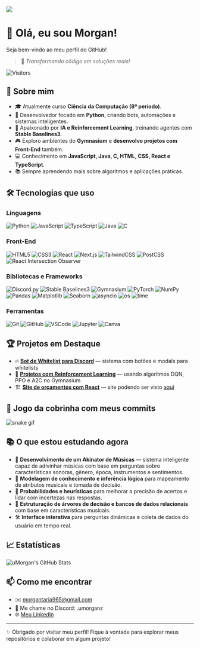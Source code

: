 <!-- Banner -->
<img src="https://capsule-render.vercel.app/api?type=waving&color=0:6a1b9a,100:ff6f00&height=200&section=header&text=Morgan%20👨‍💻&fontSize=40&fontColor=FFFFFF&animation=fadeIn" />

# 👋 Olá, eu sou Morgan!

Seja bem-vindo ao meu perfil do GitHub!

> 🚀 *Transformando código em soluções reais!*

![Visitors](https://komarev.com/ghpvc/?username=uMorgan&color=orange&style=flat-square)

## 🚀 Sobre mim

- 🎓 Atualmente curso **Ciência da Computação (8º período)**.
- 🎯 Desenvolvedor focado em **Python**, criando bots, automações e sistemas inteligentes.
- 🤖 Apaixonado por **IA e Reinforcement Learning**, treinando agentes com **Stable Baselines3**.
- 🎮 Exploro ambientes do **Gymnasium** e **desenvolvo projetos com Front-End** também.
- 💻 Conhecimento em **JavaScript, Java, C, HTML, CSS, React e TypeScript**.
- 📚 Sempre aprendendo mais sobre algoritmos e aplicações práticas.

## 🛠️ Tecnologias que uso

### Linguagens
![Python](https://img.shields.io/badge/Python-3776AB?style=for-the-badge&logo=python&logoColor=white)
![JavaScript](https://img.shields.io/badge/JavaScript-F7DF1E?style=for-the-badge&logo=javascript&logoColor=black)
![TypeScript](https://img.shields.io/badge/TypeScript-007ACC?style=for-the-badge&logo=typescript&logoColor=white)
![Java](https://img.shields.io/badge/Java-ED8B00?style=for-the-badge&logo=java&logoColor=white)
![C](https://img.shields.io/badge/C-00599C?style=for-the-badge&logo=c&logoColor=white)

### Front-End
![HTML5](https://img.shields.io/badge/HTML5-E34F26?style=for-the-badge&logo=html5&logoColor=white)
![CSS3](https://img.shields.io/badge/CSS3-1572B6?style=for-the-badge&logo=css3&logoColor=white)
![React](https://img.shields.io/badge/React-20232A?style=for-the-badge&logo=react&logoColor=61DAFB)
![Next.js](https://img.shields.io/badge/Next.js-000000?style=for-the-badge&logo=nextdotjs&logoColor=white)
![TailwindCSS](https://img.shields.io/badge/Tailwind_CSS-38B2AC?style=for-the-badge&logo=tailwind-css&logoColor=white)
![PostCSS](https://img.shields.io/badge/PostCSS-DD3A0A?style=for-the-badge&logo=postcss&logoColor=white)
![React Intersection Observer](https://img.shields.io/badge/React--Intersection--Observer-000000?style=for-the-badge&logo=react&logoColor=61DAFB)

### Bibliotecas e Frameworks

![Discord.py](https://img.shields.io/badge/Discord.py-5865F2?style=for-the-badge&logo=discord&logoColor=white)
![Stable Baselines3](https://img.shields.io/badge/Stable--Baselines3-FF6F00?style=for-the-badge&logo=python&logoColor=white)
![Gymnasium](https://img.shields.io/badge/Gymnasium-6A1B9A?style=for-the-badge&logo=python&logoColor=white)
![PyTorch](https://img.shields.io/badge/PyTorch-EE4C2C?style=for-the-badge&logo=pytorch&logoColor=white)
![NumPy](https://img.shields.io/badge/NumPy-013243?style=for-the-badge&logo=numpy&logoColor=white)
![Pandas](https://img.shields.io/badge/Pandas-150458?style=for-the-badge&logo=pandas&logoColor=white)
![Matplotlib](https://img.shields.io/badge/Matplotlib-11557C?style=for-the-badge&logo=plotly&logoColor=white)
![Seaborn](https://img.shields.io/badge/Seaborn-5A9BD5?style=for-the-badge&logo=python&logoColor=white)
![asyncio](https://img.shields.io/badge/asyncio-3776AB?style=for-the-badge&logo=python&logoColor=white)
![os](https://img.shields.io/badge/os%20(Python)-3776AB?style=for-the-badge&logo=python&logoColor=white)
![time](https://img.shields.io/badge/time%20(Python)-3776AB?style=for-the-badge&logo=python&logoColor=white)

### Ferramentas

![Git](https://img.shields.io/badge/Git-F05032?style=for-the-badge&logo=git&logoColor=white)
![GitHub](https://img.shields.io/badge/GitHub-181717?style=for-the-badge&logo=github&logoColor=white)
![VSCode](https://img.shields.io/badge/VS%20Code-007ACC?style=for-the-badge&logo=visual-studio-code&logoColor=white)
![Jupyter](https://img.shields.io/badge/Jupyter-F37626?style=for-the-badge&logo=jupyter&logoColor=white)
![Canva](https://img.shields.io/badge/Canva-00C4CC?style=for-the-badge&logo=canva&logoColor=white)

## 🏆 Projetos em Destaque

- 🔥 **[Bot de Whitelist para Discord](https://github.com/uMorgan/Bot-WL)** — sistema com botões e modals para whitelists
- 🤖 **[Projetos com Reinforcement Learning](https://github.com/uMorgan/ML-CD)** — usando algoritmos DQN, PPO e A2C no Gymnasium
- 🏗️ **[Site de orçamentos com React](https://github.com/uMorgan/JM-locacoes)** — site podendo ser visto [aqui](https://umorgan.github.io/JM-locacoes/)

## 🐍 Jogo da cobrinha com meus commits

![snake gif](https://raw.githubusercontent.com/uMorgan/uMorgan/output/github-contribution-grid-snake-dark.svg)


## 📚 O que estou estudando agora

- 🎵 **Desenvolvimento de um Akinator de Músicas** — sistema inteligente capaz de adivinhar músicas com base em perguntas sobre características sonoras, gênero, época, instrumentos e sentimentos.
- 🧠 **Modelagem de conhecimento e inferência lógica** para mapeamento de atributos musicais e tomada de decisão.
- 🎲 **Probabilidades e heurísticas** para melhorar a precisão de acertos e lidar com incertezas nas respostas.
- 🧩 **Estruturação de árvores de decisão e bancos de dados relacionais** com base em características musicais.
- 🛠️ **Interface interativa** para perguntas dinâmicas e coleta de dados do usuário em tempo real.

## 📈 Estatísticas

![uMorgan's GitHub Stats](https://github-readme-stats.vercel.app/api?username=uMorgan&show_icons=true&theme=radical)

## 📫 Como me encontrar

- ✉️ morgantaria965@gmail.com  
- 💬 Me chame no Discord: .umorganz  
- 🌐 [Meu LinkedIn](https://www.linkedin.com/in/jo%C3%A3o-morgan-de-almeida-lins-do-vale-ab0094217/)

---

✨ Obrigado por visitar meu perfil! Fique à vontade para explorar meus repositórios e colaborar em algum projeto!
